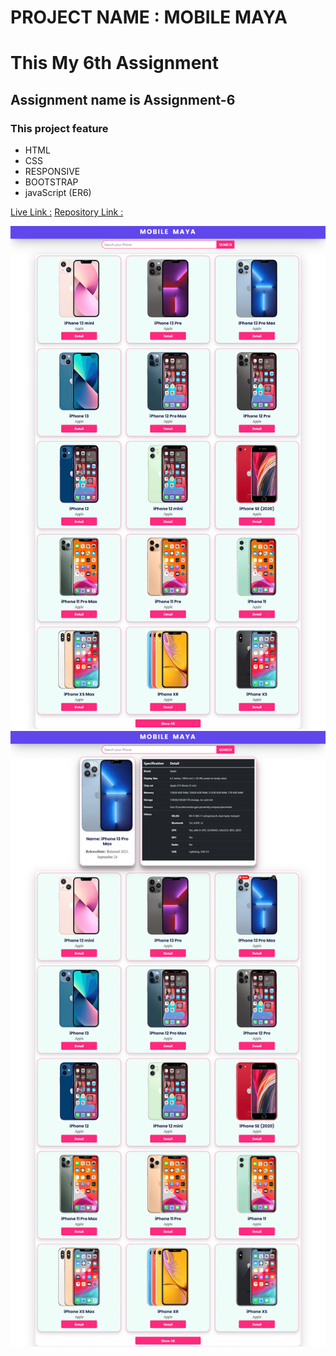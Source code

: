 # PROJECT NAME : MOBILE MAYA
# This My 6th Assignment
## Assignment name is **Assignment-6**

### This project feature
- HTML
- CSS
- RESPONSIVE
- BOOTSTRAP
- javaScript (ER6)

[Live Link :](https://mobile-maya-assignment6.netlify.app/)
[Repository Link :](https://github.com/programming-hero-web-course2/phone-hunter-sanudas2018)

<img src="./assets/images/1 (1).png" alt="">
<img src="./assets/images/2 (1).png" alt="">

